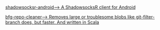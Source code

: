 [shadowsocksr-android-->        A ShadowsocksR client for Android      ](https://github.com//shadowsocksr/shadowsocksr-android)

[bfg-repo-cleaner-->        Removes large or troublesome blobs like git-filter-branch does, but faster. And written in Scala      ](https://github.com//rtyley/bfg-repo-cleaner)

